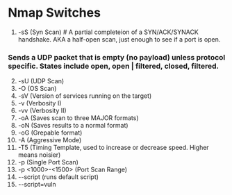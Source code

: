 # Nmap Switches 
1. -sS (Syn Scan) # A partial completeion of a SYN/ACK/SYNACK handshake. AKA a half-open scan, just enough to see if a port is open. 
### Sends a UDP packet that is empty (no payload) unless protocol specific. States include open, open | filtered, closed, filtered.
2. -sU (UDP Scan) 
3. -O (OS Scan) 
4. -sV (Version of services running on the target) 
5. -v (Verbosity I) 
6. -vv (Verbosity II)
7. -oA (Saves scan to three MAJOR formats)
8. -oN (Saves results to a normal format) 
9. -oG (Grepable format) 
10. -A (Aggressive Mode) 
11. -T5 (Timing Template, used to increase or decrease speed. Higher means noisier) 
12. -p <port> (Single Port Scan) 
13. -p <1000>-<1500> (Port Scan Range) 
14. --script (runs default script) 
15. --script=vuln
  
  
